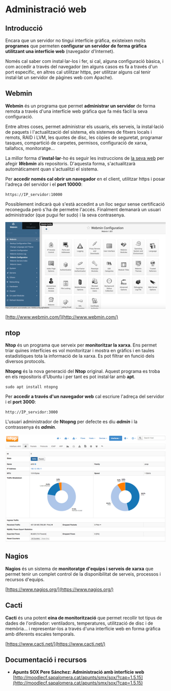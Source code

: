 # Administració web

## Introducció

Encara que un servidor no tingui interfície gràfica, existeixen molts **programes** que permeten **configurar un servidor de forma gràfica utilitzant una interfície web** \(navegador d'Internet\).

Només cal saber com instal·lar-los i fer, si cal, alguna configuració bàsica, i com accedir a través del navegador \(en alguns casos es fa a través d'un port específic, en altres cal utilitzar https, per utilitzar alguns cal tenir instal·lat un servidor de pàgines web com Apache\).

## Webmin

**Webmin** és un programa que permet **administrar un servidor** de forma remota a través d'una interfície web gràfica que fa més fàcil la seva configuració.

Entre altres coses, permet administrar els usuaris, els serveis, la instal·lació de paquets i l'actualització del sistema, els sistemes de fitxers locals i remots, RAID i LVM, les quotes de disc, les còpies de seguretat, programar tasques, compartició de carpetes, permisos, configuració de xarxa, tallafocs, monitoratge...

La millor forma d'**instal·lar**-ho és seguir les instruccions de [la seva web](http://www.webmin.com/deb.html) per afegir _**Webmin**_ als repositoris. D'aquesta forma, s'actualitzarà automàticament quan s'actualitzi el sistema.

Per **accedir només cal obrir un navegador** en el client, utilitzar https i posar l'adreça del servidor i el **port 10000**:

`https://IP_servidor:10000`

Possiblement indicarà què s'està accedint a un lloc segur sense certificació reconeguda però s'ha de permetre l'accés. Finalment demanarà un usuari administrador \(que pugui fer sudo\) i la seva contrasenya.

![](../../.gitbook/assets/uf2-webmin.png)

[http://www.webmin.com/](http://www.webmin.com/)

## ntop

**Ntop** és un programa que serveix per **monitoritzar la xarxa**. Ens permet triar quines interfícies es vol monitoritzar i mostra en gràfics i en taules estadístiques tota la informació de la xarxa. Es pot filtrar en funció dels diversos protocols.

**Ntopng** és la nova generació del **Ntop** original. Aquest programa es troba en els repositoris d'Ubuntu i per tant es pot instal·lar amb **apt**.

`sudo apt install ntopng`

Per **accedir a través d'un navegador web** cal escriure l'adreça del servidor i el **port 3000**:

`http://IP_servidor:3000`

L'usuari administrador de **Ntopng** per defecte es diu _**admin**_ i la contrassenya és _**admin**_.

![](../../.gitbook/assets/uf2-ntop.png)

## Nagios

**Nagios** és un sistema de **monitoratge d'equips i serveis de xarxa** que permet tenir un complet control de la disponibilitat de serveis, processos i recursos d'equips.

[https://www.nagios.org/](https://www.nagios.org/)

## Cacti

**Cacti** és una potent **eina de monitorització** que permet recollir tot tipus de dades de l'ordinador: ventiladors, temperatures, utilització de disc i de memòria... i representar-los a través d'una interfície web en forma gràfica amb diferents escales temporals.

[https://www.cacti.net/](https://www.cacti.net/)

## Documentació i recursos

* **Apunts SOX Pere Sánchez: Administració amb interfície web** [http://moodlecf.sapalomera.cat/apunts/smx/sox/?cap=1.5.15](http://moodlecf.sapalomera.cat/apunts/smx/sox/?cap=1.5.15)

